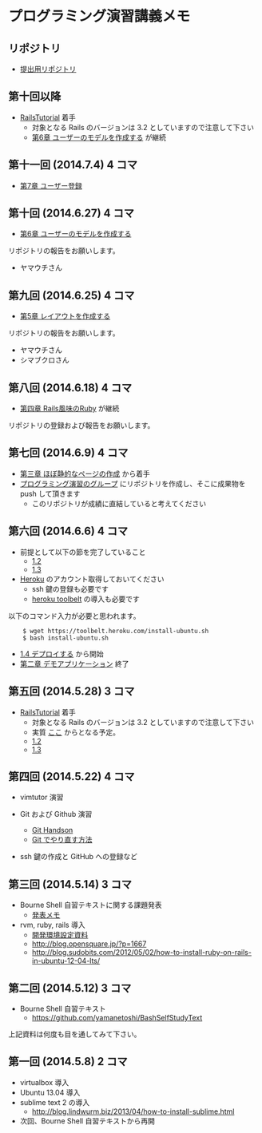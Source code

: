 プログラミング演習講義メモ
=========================

## リポジトリ

- [提出用リポジトリ](https://github.com/DevelopmentPractice201405/DevelopmentPractice201405/blob/master/ripositories.md)

## 第十回以降

- [RailsTutorial](http://railstutorial.jp) 着手
  - 対象となる Rails のバージョンは 3.2 としていますので注意して下さい
  - [第6章 ユーザーのモデルを作成する](http://railstutorial.jp/chapters/modeling-users?version=4.0#top) が継続

## 第十一回 (2014.7.4) 4 コマ

- [第7章 ユーザー登録](http://railstutorial.jp/chapters/sign-up?version=4.0#top)

## 第十回 (2014.6.27) 4 コマ

- [第6章 ユーザーのモデルを作成する](http://railstutorial.jp/chapters/modeling-users?version=4.0#top)

リポジトリの報告をお願いします。

- ヤマウチさん

## 第九回 (2014.6.25) 4 コマ

- [第5章 レイアウトを作成する](http://railstutorial.jp/chapters/filling-in-the-layout?version=3.2#top)

リポジトリの報告をお願いします。

- ヤマウチさん
- シマブクロさん

## 第八回 (2014.6.18) 4 コマ

- [第四章 Rails風味のRuby](http://railstutorial.jp/chapters/rails-flavored-ruby?version=3.2#top) が継続

リポジトリの登録および報告をお願いします。

## 第七回 (2014.6.9) 4 コマ

- [第三章 ほぼ静的なページの作成](http://railstutorial.jp/chapters/static-pages?version=3.2#top) から着手
- [プログラミング演習のグループ](https://github.com/DevelopmentPractice201405) にリポジトリを作成し、そこに成果物を push して頂きます
  - このリポジトリが成績に直結していると考えてください

## 第六回 (2014.6.6) 4 コマ

- 前提として以下の節を完了していること
  - [1.2](http://railstutorial.jp/chapters/beginning?version=3.2#sec-the_first_application)
  - [1.3](http://railstutorial.jp/chapters/beginning?version=3.2#sec-version_control)
- [Heroku](http://www.heroku.com) のアカウント取得しておいてください
  - ssh 鍵の登録も必要です
  - [heroku toolbelt](http://toolbelt.heroku.com) の導入も必要です

以下のコマンド入力が必要と思われます。

        $ wget https://toolbelt.heroku.com/install-ubuntu.sh
        $ bash install-ubuntu.sh

- [1.4 デプロイする](http://railstutorial.jp/chapters/beginning?version=3.2#sec-deploying) から開始
- [第二章 デモアプリケーション](http://railstutorial.jp/chapters/a-demo-app?version=3.2#top) 終了


## 第五回 (2014.5.28) 3 コマ

- [RailsTutorial](http://railstutorial.jp) 着手
  - 対象となる Rails のバージョンは 3.2 としていますので注意して下さい
  - 実質 [ここ](http://railstutorial.jp/chapters/beginning?version=3.2#sec-the_first_application) からとなる予定。
  - [1.2](http://railstutorial.jp/chapters/beginning?version=3.2#sec-the_first_application)
  - [1.3](http://railstutorial.jp/chapters/beginning?version=3.2#sec-version_control)

## 第四回 (2014.5.22) 4 コマ

- vimtutor 演習
- Git および Github 演習
  - [Git Handson](https://github.com/yamanetoshi/Git-Handson/blob/master/tutorial.md)
  - [Git でやり直す方法](https://github.com/yamanetoshi/Git-Handson/blob/master/retry.md)

- ssh 鍵の作成と GitHub への登録など

## 第三回 (2014.5.14) 3 コマ

- Bourne Shell 自習テキストに関する課題発表
  - [発表メモ](./20140514.md) 
- rvm, ruby, rails 導入
  - [開発環境設定資料](https://github.com/DevelopmentPractice201308/material/blob/master/installation.md)
  - http://blog.opensquare.jp/?p=1667
  - http://blog.sudobits.com/2012/05/02/how-to-install-ruby-on-rails-in-ubuntu-12-04-lts/

## 第二回 (2014.5.12) 3 コマ

- Bourne Shell 自習テキスト
  - https://github.com/yamanetoshi/BashSelfStudyText

上記資料は何度も目を通してみて下さい。

## 第一回 (2014.5.8) 2 コマ

- virtualbox 導入
- Ubuntu 13.04 導入
- sublime text 2 の導入
  - http://blog.lindwurm.biz/2013/04/how-to-install-sublime.html
- 次回、Bourne Shell 自習テキストから再開


